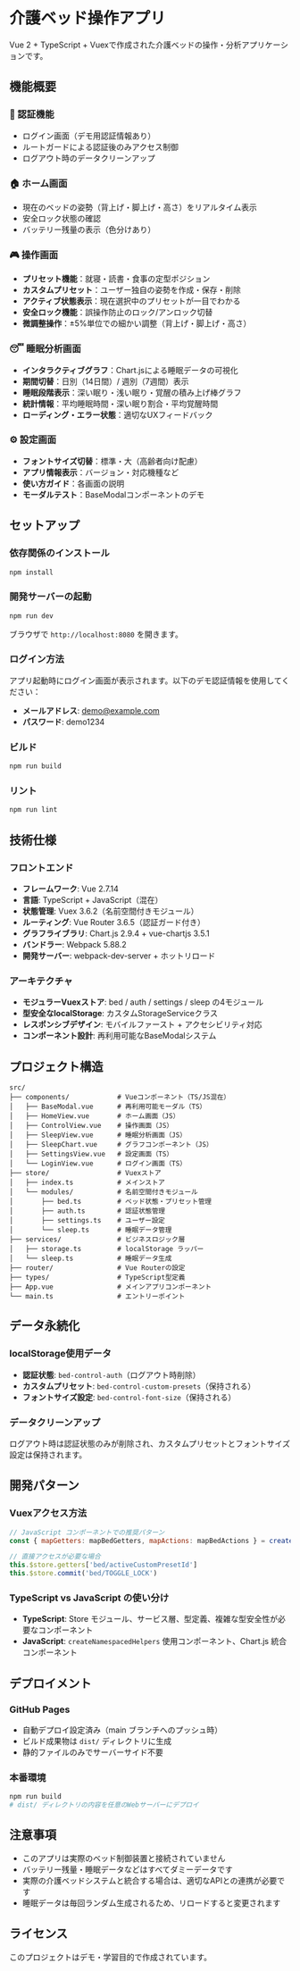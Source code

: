 # 介護ベッド操作アプリ

Vue 2 + TypeScript + Vuexで作成された介護ベッドの操作・分析アプリケーションです。

## 機能概要

### 🔐 認証機能
- ログイン画面（デモ用認証情報あり）
- ルートガードによる認証後のみアクセス制御
- ログアウト時のデータクリーンアップ

### 🏠 ホーム画面
- 現在のベッドの姿勢（背上げ・脚上げ・高さ）をリアルタイム表示
- 安全ロック状態の確認
- バッテリー残量の表示（色分けあり）

### 🎮 操作画面
- **プリセット機能**：就寝・読書・食事の定型ポジション
- **カスタムプリセット**：ユーザー独自の姿勢を作成・保存・削除
- **アクティブ状態表示**：現在選択中のプリセットが一目でわかる
- **安全ロック機能**：誤操作防止のロック/アンロック切替
- **微調整操作**：±5%単位での細かい調整（背上げ・脚上げ・高さ）

### 😴 睡眠分析画面
- **インタラクティブグラフ**：Chart.jsによる睡眠データの可視化
- **期間切替**：日別（14日間）/ 週別（7週間）表示
- **睡眠段階表示**：深い眠り・浅い眠り・覚醒の積み上げ棒グラフ
- **統計情報**：平均睡眠時間・深い眠り割合・平均覚醒時間
- **ローディング・エラー状態**：適切なUXフィードバック

### ⚙️ 設定画面
- **フォントサイズ切替**：標準・大（高齢者向け配慮）
- **アプリ情報表示**：バージョン・対応機種など
- **使い方ガイド**：各画面の説明
- **モーダルテスト**：BaseModalコンポーネントのデモ

## セットアップ

### 依存関係のインストール
```bash
npm install
```

### 開発サーバーの起動
```bash
npm run dev
```
ブラウザで `http://localhost:8080` を開きます。

### ログイン方法
アプリ起動時にログイン画面が表示されます。以下のデモ認証情報を使用してください：
- **メールアドレス**: demo@example.com
- **パスワード**: demo1234

### ビルド
```bash
npm run build
```

### リント
```bash
npm run lint
```

## 技術仕様

### フロントエンド
- **フレームワーク**: Vue 2.7.14
- **言語**: TypeScript + JavaScript（混在）
- **状態管理**: Vuex 3.6.2（名前空間付きモジュール）
- **ルーティング**: Vue Router 3.6.5（認証ガード付き）
- **グラフライブラリ**: Chart.js 2.9.4 + vue-chartjs 3.5.1
- **バンドラー**: Webpack 5.88.2
- **開発サーバー**: webpack-dev-server + ホットリロード

### アーキテクチャ
- **モジュラーVuexストア**: bed / auth / settings / sleep の4モジュール
- **型安全なlocalStorage**: カスタムStorageServiceクラス
- **レスポンシブデザイン**: モバイルファースト + アクセシビリティ対応
- **コンポーネント設計**: 再利用可能なBaseModalシステム

## プロジェクト構造

```
src/
├── components/            # Vueコンポーネント（TS/JS混在）
│   ├── BaseModal.vue      # 再利用可能モーダル（TS）
│   ├── HomeView.vue       # ホーム画面（JS）
│   ├── ControlView.vue    # 操作画面（JS）
│   ├── SleepView.vue      # 睡眠分析画面（JS）
│   ├── SleepChart.vue     # グラフコンポーネント（JS）
│   ├── SettingsView.vue   # 設定画面（TS）
│   └── LoginView.vue      # ログイン画面（TS）
├── store/                 # Vuexストア
│   ├── index.ts           # メインストア
│   └── modules/           # 名前空間付きモジュール
│       ├── bed.ts         # ベッド状態・プリセット管理
│       ├── auth.ts        # 認証状態管理
│       ├── settings.ts    # ユーザー設定
│       └── sleep.ts       # 睡眠データ管理
├── services/              # ビジネスロジック層
│   ├── storage.ts         # localStorage ラッパー
│   └── sleep.ts           # 睡眠データ生成
├── router/                # Vue Routerの設定
├── types/                 # TypeScript型定義
├── App.vue                # メインアプリコンポーネント
└── main.ts                # エントリーポイント
```

## データ永続化

### localStorage使用データ
- **認証状態**: `bed-control-auth`（ログアウト時削除）
- **カスタムプリセット**: `bed-control-custom-presets`（保持される）
- **フォントサイズ設定**: `bed-control-font-size`（保持される）

### データクリーンアップ
ログアウト時は認証状態のみが削除され、カスタムプリセットとフォントサイズ設定は保持されます。

## 開発パターン

### Vuexアクセス方法
```javascript
// JavaScript コンポーネントでの推奨パターン
const { mapGetters: mapBedGetters, mapActions: mapBedActions } = createNamespacedHelpers('bed');

// 直接アクセスが必要な場合
this.$store.getters['bed/activeCustomPresetId']
this.$store.commit('bed/TOGGLE_LOCK')
```

### TypeScript vs JavaScript の使い分け
- **TypeScript**: Store モジュール、サービス層、型定義、複雑な型安全性が必要なコンポーネント
- **JavaScript**: `createNamespacedHelpers` 使用コンポーネント、Chart.js 統合コンポーネント

## デプロイメント

### GitHub Pages
- 自動デプロイ設定済み（main ブランチへのプッシュ時）
- ビルド成果物は `dist/` ディレクトリに生成
- 静的ファイルのみでサーバーサイド不要

### 本番環境
```bash
npm run build
# dist/ ディレクトリの内容を任意のWebサーバーにデプロイ
```

## 注意事項

- このアプリは実際のベッド制御装置と接続されていません
- バッテリー残量・睡眠データなどはすべてダミーデータです
- 実際の介護ベッドシステムと統合する場合は、適切なAPIとの連携が必要です
- 睡眠データは毎回ランダム生成されるため、リロードすると変更されます

## ライセンス

このプロジェクトはデモ・学習目的で作成されています。